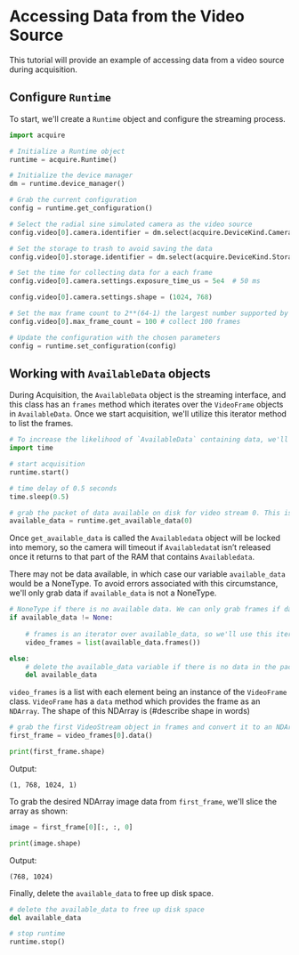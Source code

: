 # Accessing Data from the Video Source

This tutorial will provide an example of accessing data from a video source during acquisition. 

## Configure `Runtime`

To start, we'll create a `Runtime` object and configure the streaming process.

```python
import acquire

# Initialize a Runtime object
runtime = acquire.Runtime()

# Initialize the device manager
dm = runtime.device_manager()

# Grab the current configuration
config = runtime.get_configuration() 

# Select the radial sine simulated camera as the video source
config.video[0].camera.identifier = dm.select(acquire.DeviceKind.Camera, "simulated: radial sin") 

# Set the storage to trash to avoid saving the data
config.video[0].storage.identifier = dm.select(acquire.DeviceKind.Storage, "Trash")

# Set the time for collecting data for a each frame
config.video[0].camera.settings.exposure_time_us = 5e4  # 50 ms

config.video[0].camera.settings.shape = (1024, 768)

# Set the max frame count to 2**(64-1) the largest number supported by Uint64 for essentially infinite acquisition
config.video[0].max_frame_count = 100 # collect 100 frames

# Update the configuration with the chosen parameters 
config = runtime.set_configuration(config) 
```
## Working with `AvailableData` objects

During Acquisition, the `AvailableData` object is the streaming interface, and this class has an `frames` method which iterates over the `VideoFrame` objects in `AvailableData`. Once we start acquisition, we'll utilize this iterator method to list the frames. 

```python
# To increase the likelihood of `AvailableData` containing data, we'll utilize the time python package to introduce a delay before we create our `Availabledata` object
import time

# start acquisition
runtime.start()

# time delay of 0.5 seconds
time.sleep(0.5)

# grab the packet of data available on disk for video stream 0. This is an AvailableData object.
available_data = runtime.get_available_data(0) 
```
Once `get_available_data` is called the `Availabledata` object will be locked into memory, so the camera will timeout if `Availabledata`t isn’t released once it returns to that part of the RAM that contains `Availabledata`.

There may not be data available, in which case our variable `available_data` would be a NoneType. To avoid errors associated with this circumstance, we'll only grab data if `available_data` is not a NoneType.

```python
# NoneType if there is no available data. We can only grab frames if data is available.
if available_data != None:
       
    # frames is an iterator over available_data, so we'll use this iterator to make a list of the frames
    video_frames = list(available_data.frames())

else:         
    # delete the available_data variable if there is no data in the packet to free up RAM
    del available_data

```
`video_frames` is a list with each element being an instance of the `VideoFrame` class. `VideoFrame` has a `data` method which provides the frame as an `NDArray`. The shape of this NDArray is (#describe shape in words)

```python
# grab the first VideoStream object in frames and convert it to an NDArray
first_frame = video_frames[0].data()

print(first_frame.shape)
```
Output:
```
(1, 768, 1024, 1) 
```

To grab the desired NDArray image data from `first_frame`, we'll slice the array as shown:
```python
image = first_frame[0][:, :, 0]

print(image.shape)
```
Output:
```
(768, 1024)
``` 
Finally, delete the `available_data` to free up disk space. 

```python  
# delete the available_data to free up disk space
del available_data

# stop runtime
runtime.stop()
```
